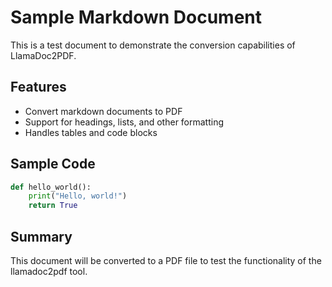 # Sample Markdown Document

This is a test document to demonstrate the conversion capabilities of LlamaDoc2PDF.

## Features

- Convert markdown documents to PDF
- Support for headings, lists, and other formatting
- Handles tables and code blocks

## Sample Code

```python
def hello_world():
    print("Hello, world!")
    return True
```

## Summary

This document will be converted to a PDF file to test the functionality of the llamadoc2pdf tool. 